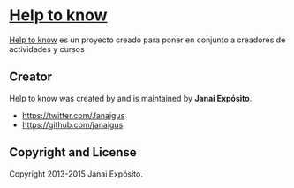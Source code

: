 # [Help to know](http://helptoknow.esy.es/)

 [Help to know](http://helptoknow.esy.es/) es un proyecto creado para poner en conjunto a creadores de actividades y cursos
 

## Creator

Help to know was created by and is maintained by **Janai Expósito**.

* https://twitter.com/Janaigus
* https://github.com/janaigus

## Copyright and License

Copyright 2013-2015 Janai Expósito.